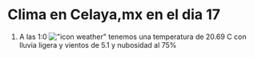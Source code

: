 # Clima en Celaya,mx en el dia 17

1. A las 1:0 !["icon weather"](http://openweathermap.org/img/w/10n.png) tenemos una temperatura de 20.69 C con lluvia ligera y  vientos de 5.1 y nubosidad al 75%
